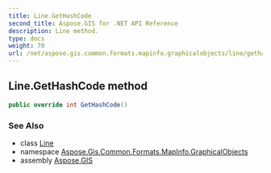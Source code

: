 ```yaml
---
title: Line.GetHashCode
second_title: Aspose.GIS for .NET API Reference
description: Line method. 
type: docs
weight: 70
url: /net/aspose.gis.common.formats.mapinfo.graphicalobjects/line/gethashcode/
---
```

## Line.GetHashCode method

```csharp
public override int GetHashCode()
```

### See Also

* class [Line](../)
* namespace [Aspose.Gis.Common.Formats.MapInfo.GraphicalObjects](../../line/)
* assembly [Aspose.GIS](../../../)


